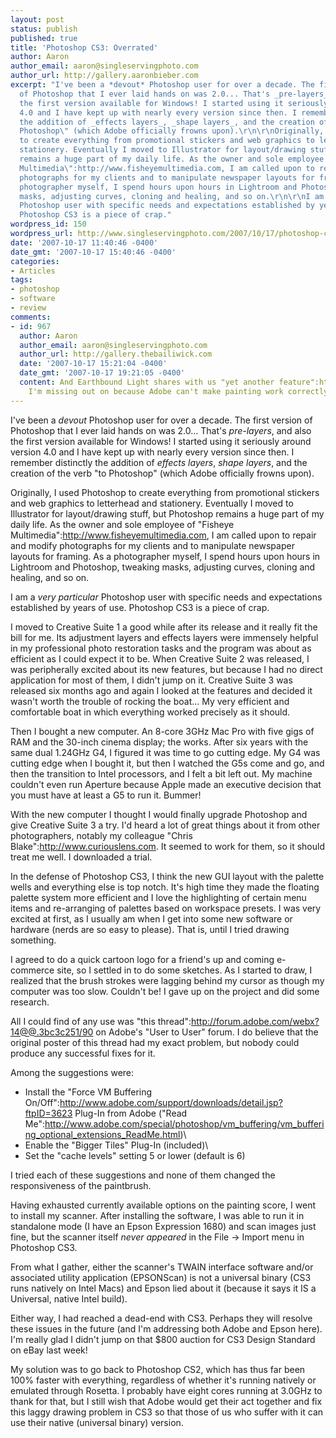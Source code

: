 ```yaml
---
layout: post
status: publish
published: true
title: 'Photoshop CS3: Overrated'
author: Aaron
author_email: aaron@singleservingphoto.com
author_url: http://gallery.aaronbieber.com
excerpt: "I've been a *devout* Photoshop user for over a decade. The first version
  of Photoshop that I ever laid hands on was 2.0... That's _pre-layers_, and also
  the first version available for Windows! I started using it seriously around version
  4.0 and I have kept up with nearly every version since then. I remember distinctly
  the addition of _effects layers_, _shape layers_, and the creation of the verb \"to
  Photoshop\" (which Adobe officially frowns upon).\r\n\r\nOriginally, I used Photoshop
  to create everything from promotional stickers and web graphics to letterhead and
  stationery. Eventually I moved to Illustrator for layout/drawing stuff, but Photoshop
  remains a huge part of my daily life. As the owner and sole employee of \"Fisheye
  Multimedia\":http://www.fisheyemultimedia.com, I am called upon to repair and modify
  photographs for my clients and to manipulate newspaper layouts for framing. As a
  photographer myself, I spend hours upon hours in Lightroom and Photoshop, tweaking
  masks, adjusting curves, cloning and healing, and so on.\r\n\r\nI am a _very particular_
  Photoshop user with specific needs and expectations established by years of use.
  Photoshop CS3 is a piece of crap."
wordpress_id: 150
wordpress_url: http://www.singleservingphoto.com/2007/10/17/photoshop-cs3-overrated/
date: '2007-10-17 11:40:46 -0400'
date_gmt: '2007-10-17 15:40:46 -0400'
categories:
- Articles
tags:
- photoshop
- software
- review
comments:
- id: 967
  author: Aaron
  author_email: aaron@singleservingphoto.com
  author_url: http://gallery.thebailiwick.com
  date: '2007-10-17 15:21:04 -0400'
  date_gmt: '2007-10-17 19:21:05 -0400'
  content: And Earthbound Light shares with us "yet another feature":http://www.earthboundlight.com/phototips/brightness-contrast-photoshop-cs3.html
    I'm missing out on because Adobe can't make painting work correctly in CS3.
---
```

I've been a *devout* Photoshop user for over a decade. The first
version of Photoshop that I ever laid hands on was 2.0... That's
_pre-layers_, and also the first version available for Windows! I
started using it seriously around version 4.0 and I have kept up with
nearly every version since then. I remember distinctly the addition of
_effects layers_, _shape layers_, and the creation of the verb "to
Photoshop" (which Adobe officially frowns upon).

Originally, I used Photoshop to create everything from promotional
stickers and web graphics to letterhead and stationery. Eventually I
moved to Illustrator for layout/drawing stuff, but Photoshop remains a
huge part of my daily life. As the owner and sole employee of "Fisheye
Multimedia":http://www.fisheyemultimedia.com, I am called upon to repair
and modify photographs for my clients and to manipulate newspaper
layouts for framing. As a photographer myself, I spend hours upon hours
in Lightroom and Photoshop, tweaking masks, adjusting curves, cloning
and healing, and so on.

I am a _very particular_ Photoshop user with specific needs and
expectations established by years of use. Photoshop CS3 is a piece of
crap.<span id="more"></span><span id="more-150"></span>

I moved to Creative Suite 1 a good while after its release and it really
fit the bill for me. Its adjustment layers and effects layers were
immensely helpful in my professional photo restoration tasks and the
program was about as efficient as I could expect it to be. When Creative
Suite 2 was released, I was peripherally excited about its new features,
but because I had no direct application for most of them, I didn't jump
on it. Creative Suite 3 was released six months ago and again I looked
at the features and decided it wasn't worth the trouble of rocking the
boat... My very efficient and comfortable boat in which everything
worked precisely as it should.

Then I bought a new computer. An 8-core 3GHz Mac Pro with five gigs of
RAM and the 30-inch cinema display; the works. After six years with the
same dual 1.24GHz G4, I figured it was time to go cutting edge. My G4
was cutting edge when I bought it, but then I watched the G5s come and
go, and then the transition to Intel processors, and I felt a bit left
out. My machine couldn't even run Aperture because Apple made an
executive decision that you must have at least a G5 to run it. Bummer!

With the new computer I thought I would finally upgrade Photoshop and
give Creative Suite 3 a try. I'd heard a lot of great things about it
from other photographers, notably my colleague "Chris
Blake":http://www.curiouslens.com. It seemed to work for them, so it
should treat me well. I downloaded a trial.

In the defense of Photoshop CS3, I think the new GUI layout with the
palette wells and everything else is top notch. It's high time they made
the floating palette system more efficient and I love the highlighting
of certain menu items and re-arranging of palettes based on workspace
presets. I was very excited at first, as I usually am when I get into
some new software or hardware (nerds are so easy to please). That is,
until I tried drawing something.

I agreed to do a quick cartoon logo for a friend's up and coming
e-commerce site, so I settled in to do some sketches. As I started to
draw, I realized that the brush strokes were lagging behind my cursor as
though my computer was too slow. Couldn't be! I gave up on the project
and did some research.

All I could find of any use was "this
thread":http://forum.adobe.com/webx?14@@.3bc3c251/90 on Adobe's "User to
User" forum. I do believe that the original poster of this thread had my
exact problem, but nobody could produce any successful fixes for it.

Among the suggestions were:

* Install the "Force VM Buffering
On/Off":http://www.adobe.com/support/downloads/detail.jsp?ftpID=3623
Plug-In from Adobe ("Read
Me":http://www.adobe.com/special/photoshop/vm_buffering/vm_buffering_optional_extensions_ReadMe.html)\
 * Enable the "Bigger Tiles" Plug-In (included)\
 * Set the "cache levels" setting 5 or lower (default is 6)

I tried each of these suggestions and none of them changed the
responsiveness of the paintbrush.

Having exhausted currently available options on the painting score, I
went to install my scanner. After installing the software, I was able to
run it in standalone mode (I have an Epson Expression 1680) and scan
images just fine, but the scanner itself _never appeared_ in the File
-&gt; Import menu in Photoshop CS3.

From what I gather, either the scanner's TWAIN interface software and/or
associated utility application (EPSONScan) is not a universal binary
(CS3 runs natively on Intel Macs) and Epson lied about it (because it
says it IS a Universal, native Intel build).

Either way, I had reached a dead-end with CS3. Perhaps they will resolve
these issues in the future (and I'm addressing both Adobe and Epson
here). I'm really glad I didn't jump on that \$800 auction for CS3
Design Standard on eBay last week!

My solution was to go back to Photoshop CS2, which has thus far been
100% faster with everything, regardless of whether it's running natively
or emulated through Rosetta. I probably have eight cores running at
3.0GHz to thank for that, but I still wish that Adobe would get their
act together and fix this laggy drawing problem in CS3 so that those of
us who suffer with it can use their native (universal binary) version.
